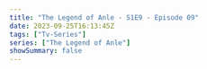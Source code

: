 ```yaml
---
title: "The Legend of Anle - S1E9 - Episode 09"
date: 2023-09-25T16:13:45Z
tags: ["Tv-Series"]
series: ["The Legend of Anle"]
showSummary: false
---
```


  <mux-player stream-type="on-demand"
  src="https://kp3d-my.sharepoint.com/personal/ryoo_kp3d_onmicrosoft_com/_layouts/15/download.aspx?share=EQeJxiAl1Q5BsBgJmLTrw-kBLhFNzq41sFyKvW1_yjXW7Q" metadata-video-title="The Legend of Anle - S1E9 - Episode 09" prefer-playback="mse" controls>
  </mux-player>
  
  
  <script src="https://cdn.jsdelivr.net/npm/@mux/mux-player"></script>
   <script id="gp008MdjndQSsKeeK3zIC7wq02pfi00ekCCBYljbHu86004" type="application/ld+json">
  
 {
  "@context": "https://schema.org/",
  "@type": "VideoObject",
  "name": "The Legend of Anle - S1E9 - Episode 09",
  "contentUrl": "https://stream.mux.com/gp008MdjndQSsKeeK3zIC7wq02pfi00ekCCBYljbHu86004.m3u8",
  "thumbnailUrl": "https://www.themoviedb.org/t/p/original/7RXAXlmPqCY88xRjNQ88vhAF9GU.jpg?width=314&fit_mode=preserve&time=25",
  "uploadDate": "2023-09-25T16:13:45Z",
}

</script>
